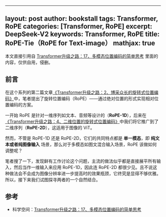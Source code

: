 <!--
 * @Author: 陈沛锨 1369740347@qq.com
 * @Date: 2024-06-02 11:10:26
 * @LastEditors: 陈沛锨 1369740347@qq.com
 * @LastEditTime: 2024-06-14 11:01:13
 * @FilePath: \Bookstall.github.io\_posts\2024-06-02-rope-for-text-image.md
 * @Description: 这是默认设置,请设置`customMade`, 打开koroFileHeader查看配置 进行设置: https://github.com/OBKoro1/koro1FileHeader/wiki/%E9%85%8D%E7%BD%AE
-->
---
layout: post
author: bookstall
tags: Transformer, RoPE
categories: [Transformer, RoPE]
excerpt: DeepSeek-V2
keywords: Transformer, RoPE
title: RoPE-Tie（RoPE for Text-image）
mathjax: true
---

本文直接引用自 [Transformer升级之路：17、多模态位置编码的简单思考](https://spaces.ac.cn/archives/10040) 里面的内容，仅供自用，侵删。

## 前言

在这个系列的第二篇文章[《Transformer升级之路：2、博采众长的旋转式位置编码》](https://spaces.ac.cn/archives/8265)中，笔者提出了旋转位置编码（RoPE）——通过绝对位置的形式实现相对位置编码的方案。

一开始 RoPE 是针对一维序列如文本、音频等设计的（**RoPE-1D**），后来在[《Transformer升级之路：4、二维位置的旋转式位置编码》](https://spaces.ac.cn/archives/8397)中我们将它推广到了二维序列（**RoPE-2D**），这适用于图像的 ViT。

然而，不管是 RoPE-1D 还是 RoPE-2D，它们的共同特点都是 **单一模态**，即 **纯文本或者纯图像输入** 场景，那么对于多模态如图文混合输入场景，RoPE 该做如何调整呢？

笔者搜了一下，发现鲜有工作讨论这个问题，主流的做法似乎都是直接展平所有输入，然后当作一维输入来应用 RoPE-1D，因此连 RoPE-2D 都很少见。且不说这种做法会不会成为图像分辨率进一步提高时的效果瓶颈，它终究是显得不够优雅。所以，接下来我们试图探寻两者的一个自然结合。





## 参考

- 科学空间：[Transformer升级之路：17、多模态位置编码的简单思考](https://spaces.ac.cn/archives/10040)

